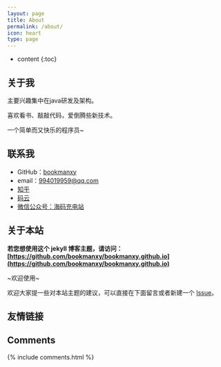 ```yaml
---
layout: page
title: About
permalink: /about/
icon: heart
type: page
---
```


* content
{:toc}

## 关于我

主要兴趣集中在java研发及架构。

喜欢看书、敲敲代码，爱倒腾些新技术。

一个简单而又快乐的程序员~

## 联系我

* GitHub：[bookmanxy](https://github.com/bookmanxy)
* email：994019959@qq.com
* [知乎](https://www.zhihu.com/people/xiao-sheng-19-64/activities)
* [码云](https://gitee.com/watermelon0620/events)
* [微信公众号：海码充电站](http://mp.weixin.qq.com/mp/homepage?__biz=MzA4MTI5Mjc4MA==&hid=1&sn=3de65ef7521e46a4d77a7200118b92f9&scene=18#wechat_redirect)


## 关于本站

**若您想使用这个 jekyll 博客主题，请访问：[https://github.com/bookmanxy/bookmanxy.github.io](https://github.com/bookmanxy/bookmanxy.github.io)**

~欢迎使用~

欢迎大家提一些对本站主题的建议，可以直接在下面留言或者新建一个 [Issue](https://github.com/bookmanxy/bookmanxy.github.io/issues)。

## 友情链接

## Comments
{% include comments.html %}

